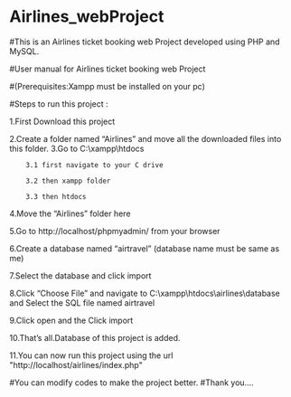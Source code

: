 # Airlines_webProject
#This is an Airlines ticket booking web Project developed using PHP and MySQL. 

#User manual for Airlines ticket booking web Project 

#(Prerequisites:Xampp must be installed on your pc)

#Steps to run this project :

1.First Download this project

2.Create a folder named “Airlines” and move all the downloaded files into this folder.
3.Go to C:\xampp\htdocs 

        3.1 first navigate to your C drive

        3.2 then xampp folder

        3.3 then htdocs
  
4.Move the “Airlines” folder here 

5.Go to http://localhost/phpmyadmin/ from your browser

6.Create a database named “airtravel” (database name must be same as me)

7.Select the database and click import 

8.Click “Choose File” and navigate to C:\xampp\htdocs\airlines\database and Select the SQL file named airtravel

9.Click open and the Click import


10.That’s all.Database of this project is added.

11.You can now run this project  using the url "http://localhost/airlines/index.php"

#You can modify codes to make the project better.
#Thank you….
